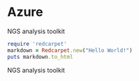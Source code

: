 # Azure
NGS analysis toolkit

```ruby
require 'redcarpet'
markdown = Redcarpet.new("Hello World!")
puts markdown.to_html
```

NGS analysis toolkit
